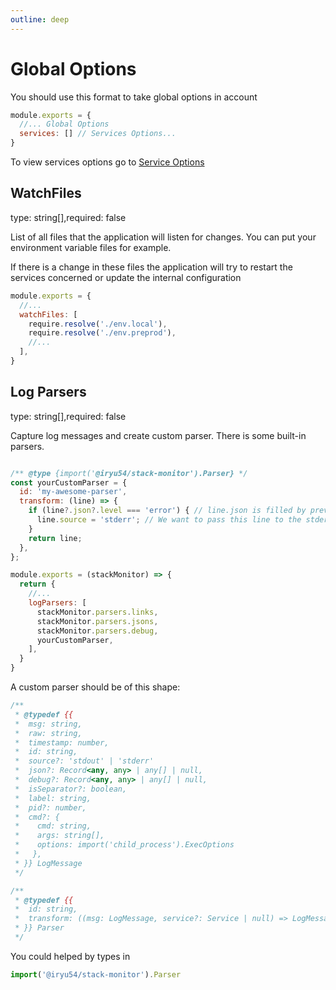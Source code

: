 ```yaml
---
outline: deep
---
```


# Global Options

You should use this format to take global options in account

```js [js]
module.exports = {
  //... Global Options
  services: [] // Services Options...
}
```
To view services options go to [Service Options](/reference/service-options)

## WatchFiles
type: string[],required: false

List of all files that the application will listen for changes. You can put your environment variable files for example.

If there is a change in these files the application will try to restart the services concerned or update the internal configuration

```js [js]
module.exports = {
  //...
  watchFiles: [
    require.resolve('./env.local'),
    require.resolve('./env.preprod'),
    //...
  ],
}
```
## Log Parsers
type: string[],required: false

Capture log messages and create custom parser. There is some built-in parsers.

```js [js]

/** @type {import('@iryu54/stack-monitor').Parser} */
const yourCustomParser = {
  id: 'my-awesome-parser',
  transform: (line) => {
    if (line?.json?.level === 'error') { // line.json is filled by previous 'stackMonitor.parsers.jsons'
      line.source = 'stderr'; // We want to pass this line to the stderr channel. A red border will be applied in view
    }
    return line;
  },
};

module.exports = (stackMonitor) => {
  return {
    //...
    logParsers: [
      stackMonitor.parsers.links,
      stackMonitor.parsers.jsons,
      stackMonitor.parsers.debug,
      yourCustomParser,
    ],
  }
}
```

A custom parser should be of this shape:

```js [js]
/**
 * @typedef {{
 *  msg: string,
 *  raw: string,
 *  timestamp: number,
 *  id: string,
 *  source?: 'stdout' | 'stderr'
 *  json?: Record<any, any> | any[] | null,
 *  debug?: Record<any, any> | any[] | null,
 *  isSeparator?: boolean,
 *  label: string,
 *  pid?: number,
 *  cmd?: {
 *    cmd: string,
 *    args: string[],
 *    options: import('child_process').ExecOptions
 *   },
 * }} LogMessage
 */

/**
 * @typedef {{
 *  id: string,
 *  transform: ((msg: LogMessage, service?: Service | null) => LogMessage)
 * }} Parser
 */
```

You could helped by types in 
```js [js]
import('@iryu54/stack-monitor').Parser
```

